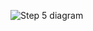 ![Step 5 diagram](https://user-images.githubusercontent.com/72058053/164945427-6850a18c-977d-4fc6-af64-4f5929da89d1.jpg)